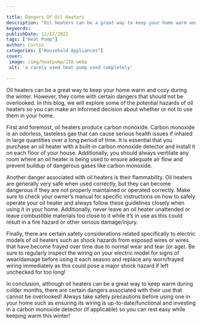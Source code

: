 ```yaml
---

title: Dangers Of Oil Heaters
description: "Oil heaters can be a great way to keep your home warm and cozy during the winter. However, they come with certain dangers that sho...see more detail"
keywords: 
publishDate: 12/12/2022
tags: ["Heat Pump"]
author: Curtis
categories: ["Household Appliances"]
cover: 
 image: /img/heatpump/278.webp
 alt: 'a rarely used heat pump used completely'

---
```


Oil heaters can be a great way to keep your home warm and cozy during the winter. However, they come with certain dangers that should not be overlooked. In this blog, we will explore some of the potential hazards of oil heaters so you can make an informed decision about whether or not to use them in your home. 

First and foremost, oil heaters produce carbon monoxide. Carbon monoxide is an odorless, tasteless gas that can cause serious health issues if inhaled in large quantities over a long period of time. It is essential that you purchase an oil heater with a built-in carbon monoxide detector and install it on each floor of your house. Additionally, you should always ventilate any room where an oil heater is being used to ensure adequate air flow and prevent buildup of dangerous gases like carbon monoxide. 

Another danger associated with oil heaters is their flammability. Oil heaters are generally very safe when used correctly, but they can become dangerous if they are not properly maintained or operated correctly. Make sure to check your owner’s manual for specific instructions on how to safely operate your oil heater and always follow these guidelines closely when using it in your home. Additionally, never leave an oil heater unattended or leave combustible materials too close to it while it’s in use as this could result in a fire hazard or other serious damage/injury. 

Finally, there are certain safety considerations related specifically to electric models of oil heaters such as shock hazards from exposed wires or wires that have become frayed over time due to normal wear and tear (or age). Be sure to regularly inspect the wiring on your electric model for signs of wear/damage before using it each season and replace any worn/frayed wiring immediately as this could pose a major shock hazard if left unchecked for too long! 

In conclusion, although oil heaters can be a great way to keep warm during colder months, there are certain dangers associated with their use that cannot be overlooked! Always take safety precautions before using one in your home such as ensuring its wiring is up-to-date/functional and investing in a carbon monoxide detector (if applicable) so you can rest easy while keeping warm this winter!
